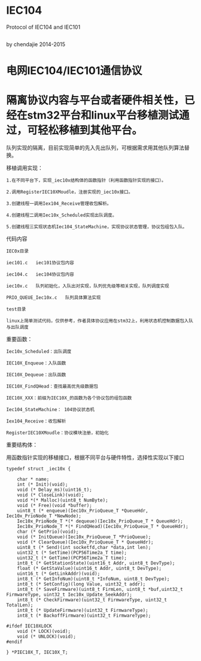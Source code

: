 # IEC104
Protocol of IEC104 and IEC101

##
by chendajie 2014-2015
##

电网IEC104/IEC101通信协议
==============================

隔离协议内容与平台或者硬件相关性，已经在stm32平台和linux平台移植测试通过，可轻松移植到其他平台。
============================================================================
队列实现的隔离，目前实现简单的先入先出队列，可根据需求用其他队列算法替换。

移植调用实现：

    1.在不同平台下，实现_iec10x结构体的函数指针（利用函数指针实现的接口）。
    
    2.调用RegisterIEC10XMoudle，注册实现的_iec10x接口。
    
    3.创建线程一调用Iex104_Receive管理收包解析。
    
    4.创建线程二调用Iec10x_Scheduled实现出队调度。
    
    5.创建线程三实现状态机Iec104_StateMachine，实现协议状态管理，协议包组包入队。

代码内容

    IEC0x目录
    
    iec101.c   iec101协议包内容
    
    iec104.c   iec104协议包内容
    
    iec10x.c   队列初始化，入队出对实现，队列优先级等相关实现，队列调度实现
    
    PRIO_QUEUE_Iec10x.c   队列具体算法实现
    
    test目录
    
    linux上简单测试代码，仅供参考，作者具体协议应用在stm32上，利用状态机控制数据包入队与出队调度
    
    
重要函数：

    Iec10x_Scheduled：出队调度
  
    IEC10X_Enqueue：入队函数
    
    IEC10X_Dequeue：出队函数
    
    IEC10X_FindQHead：查找最高优先级数据包
  
    IEC10X_XXX：前缀为IEC10X_的函数为各个协议包的组包函数
    
    Iec104_StateMachine： 104协议状态机
    
    Iex104_Receive：收包解析
    
    RegisterIEC10XMoudle：协议模块注册，初始化
    

重要结构体：

用函数指针实现的移植接口，根据不同平台与硬件特性，选择性实现以下接口

    typedef struct _iec10x {
    
        char * name;
        int (* Init)(void);
        void (* Delay_ms)(uint16_t);
        void (* CloseLink)(void);
        void *(* Malloc)(uint8_t NumByte);
        void (* Free)(void *buffer);
        uint8_t (* enqueue)(Iec10x_PrioQueue_T *QueueHdr, Iec10x_PrioNode_T *NewNode);
        Iec10x_PrioNode_T *(* dequeue)(Iec10x_PrioQueue_T * QueueHdr);
        Iec10x_PrioNode_T *(* FindQHead)(Iec10x_PrioQueue_T * QueueHdr);
        char (* GetPrio)(void);
        void (* InitQueue)(Iec10x_PrioQueue_T *PrioQueue);
        void (* ClearQueue)(Iec10x_PrioQueue_T * QueueHdr);
        uint8_t (* Send)(int socketfd,char *data,int len);
        uint32_t (* SetTime)(PCP56Time2a_T time);
        uint32_t (* GetTime)(PCP56Time2a_T time);
        int8_t (* GetStationState)(uint16_t Addr, uint8_t DevType);
        float (* GetStaValue)(uint16_t Addr, uint8_t DevType);
        uint16_t (* GetLinkAddr)(void);
        int8_t (* GetInfoNum)(uint8_t *InfoNum, uint8_t DevType);
        int8_t (* SetConfig)(long Value, uint32_t addr);
        int8_t (* SaveFirmware)(uint8_t FirmLen, uint8_t *buf,uint32_t FirmwareType, uint32_t Iec10x_Update_SeekAddr);
        int8_t (* CheckFirmware)(uint32_t FirmwareType, uint32_t TotalLen);
        int8_t (* UpdateFirmware)(uint32_t FirmwareType);
        int8_t (* BackoffFirmware)(uint32_t FirmwareType);
    
    #ifdef IEC10XLOCK
        void (* LOCK)(void);
        void (* UNLOCK)(void);
    #endif
    
    } *PIEC10X_T, IEC10X_T;

    
  
